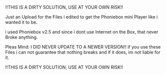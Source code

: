 !!THIS IS A DIRTY SOLUTION, USE AT YOUR OWN RISK!! 

Just an Upload for the Files i edited to get the Phoniebox mini Player like i wanted it to be.

i used Phoniebox v2.5 and since i dont use Internet on the Box, that never Broke anything.

Pleas Mind: 
I DID NEVER UPDATE TO A NEWER VERSION!!
if you use these Files i can not guarantee that nothing breaks and if it does, im not liable for it. 


!!THIS IS A DIRTY SOLUTION, USE AT YOUR OWN RISK!! 
